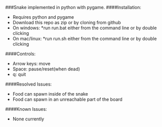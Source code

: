###Snake implemented in python with pygame.
####Installation:
* Requires python and pygame
* Download this repo as zip or by cloning from github
* On windows:
  *run run.bat either from the command line or by double clicking
* On mac/linux:
   *run run.sh either from the command line or by double clicking

####Controls:
* Arrow keys: move
* Space: pause/reset(when dead)
* q: quit

####Resolved Issues:
* Food can spawn inside of the snake
* Food can spawn in an unreachable part of the board

####Known Issues:
* None currently
